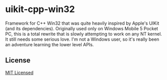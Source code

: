 uikit-cpp-win32
===========

Framework for C++ Win32 that was quite heavily inspired by Apple's UIKit (and its dependencies). Originally used only on Windows Mobile 5 Pocket PC, this is a total rewrite that is slowly attempting to work on any NT kernel. It still needs some serious love. I'm not a Windows user, so it's really been an adventure learning the lower level APIs.

License
--------
[MIT Licensed](http://www.opensource.org/licenses/mit-license.php)
